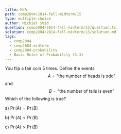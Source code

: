 ```yaml
---
title: N/A
path: comp2804/2014-fall-midterm/15
type: multiple-choice
author: Michiel Smid
question: comp2804/2014-fall-midterm/15/question.ts
solution: comp2804/2014-fall-midterm/15/solution.md
tags:
  - comp2804
  - comp2804-midterm
  - comp2804-probability
  - Basic Rules of Probability (5.3)
---
```


You flip a fair coin 5 times. Define the events
$$ A = \text{"the number of heads is odd"} $$
and
		$$ B = \text{"the number of tails is even"} $$
Which of the following is true?

a) $\Pr(A) = \Pr(B)$

b) $\Pr(A) < \Pr(B)$

c) $\Pr(A) > \Pr(B)$
